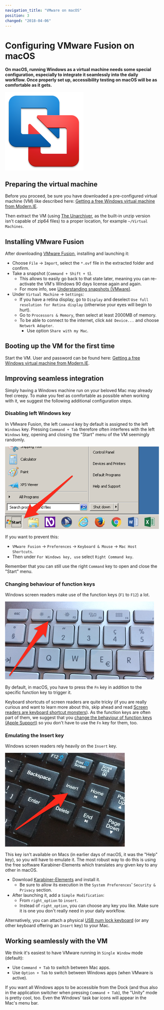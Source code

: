 ```yaml
---
navigation_title: "VMware on macOS"
position: 3
changed: "2018-04-06"
---
```


# Configuring VMware Fusion on macOS

**On macOS, running Windows as a virtual machine needs some special configuration, especially to integrate it seamlessly into the daily workflow. Once properly set up, accessibility testing on macOS will be as comfortable as it gets.**

![VMware Fusion logo](_media/vmware-fusion-logo.png)

## Preparing the virtual machine

Before you proceed, be sure you have downloaded a pre-configured virtual machine (VM) like described here: [Getting a free Windows virtual machine from Modern.IE](/setup/windows/modern-ie).

Then extract the VM (using [The Unarchiver](http://wakaba.c3.cx/s/apps/unarchiver.html), as the built-in unzip version isn't capable of zip64 files) to a proper location, for example `~/Virtual Machines`.

## Installing VMware Fusion

After downloading [VMware Fusion](http://www.vmware.com/ch/products/fusion), installing and launching it:

- Choose `File` -> `Import`, select the `*.ovf` file in the extracted folder and confirm.
- Take a snapshot (`Command + Shift + S`).
    - This allows to easily go back to that state later, meaning you can re-activate the VM's Windows 90 days license again and again.
    - For more info, see [Understanding snapshots (VMware)](https://kb.vmware.com/s/article/1014509).
- Under `Virtual Machine` -> `Settings`:
    - If you have a retina display, go to `Display` and deselect `Use full resolution for Retina display` (otherwise your eyes will begin to hurt).
    - Go to `Processors & Memory`, then select at least 2000MB of memory.
    - To be able to connect to the internet, click `Add Device...` and choose `Network Adapter`.
        - Use option `Share with my Mac`.

## Booting up the VM for the first time

Start the VM. User and password can be found here: [Getting a free Windows virtual machine from Modern.IE](/setup/windows/modern-ie).

## Improving seamless integration

Simply having a Windows machine run on your beloved Mac may already feel creepy. To make you feel as comfortable as possible when working with it, we suggest the following additional configuration steps.

### Disabling left Windows key

In VMware Fusion, the left `Command` key by default is assigned to the left `Windows` key. Pressing `Command + Tab` therefore often interferes with the left `Windows` key, opening and closing the "Start" menu of the VM seemingly randomly.

![Opened Windows 7 start menu](_media/opened-windows-7-start-menu.png)

If you want to prevent this:

- `VMware Fusion` -> `Preferences` -> `Keyboard & Mouse` -> `Mac Host Shortcuts`.
- Then under `For Windows key, use` select `Right Command key`.

Remember that you can still use the right `Command` key to open and close the "Start" menu.

### Changing behaviour of function keys

Windows screen readers make use of the function keys (`F1` to `F12`) a lot.

![Function keys on a keyboard](_media/function-keys-on-a-keyboard.png)

By default, in macOS, you have to press the `Fn` key in addition to the specific function key to trigger it.

Keyboard shortcuts of screen readers are quite tricky (if you are really curious and want to learn more about this, skip ahead and read [Screen readers are keyboard shortcut monsters](/knowledge/desktop-screen-readers/shortcut-monsters)). As the function keys are often part of them, we suggest that you [change the behaviour of function keys (Apple Support)](https://support.apple.com/en-us/HT204436) so you don't have to use the `Fn` key for them, too.

### Emulating the Insert key

Windows screen readers rely heavily on the `Insert` key.

![Insert key on a keyboard](_media/insert-key-on-a-keyboard.png)

This key isn't available on Macs (in earlier days of macOS, it was the "Help" key), so you will have to emulate it. The most robust way to do this is using the free software Karabiner-Elements which translates any given key to any other in macOS.

- Download [Karabiner-Elements](https://pqrs.org/osx/karabiner/) and install it.
    - Be sure to allow its execution in the `System Preferences`' `Security & Privacy` section.
- After launching it, add a `Simple Modification`:
    - From `right_option` to `insert`.
    - Instead of `right_option`, you can choose any key you like. Make sure it is one you don't really need in your daily workflow.

Alternatively, you can attach a physical [USB num lock keyboard](http://lmgtfy.com/?q=USB+num+lock+keyboard) (or any other keyboard offering an `Insert` key) to your Mac.

## Working seamlessly with the VM

We think it's easiest to have VMware running in `Single Window` mode (default):

- Use `Command + Tab` to switch between Mac apps.
- Use `Option + Tab` to switch between Windows apps (when VMware is active).

If you want all Windows apps to be accessible from the Dock (and thus also in the application switcher when pressing `Command + Tab`), the "Unity" mode is pretty cool, too. Even the Windows' task bar icons will appear in the Mac's menu bar.